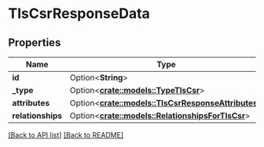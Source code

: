 # TlsCsrResponseData

## Properties

Name | Type | Description | Notes
------------ | ------------- | ------------- | -------------
**id** | Option<**String**> |  | 
**_type** | Option<[**crate::models::TypeTlsCsr**](TypeTlsCsr.md)> |  | 
**attributes** | Option<[**crate::models::TlsCsrResponseAttributes**](TlsCsrResponseAttributes.md)> |  | 
**relationships** | Option<[**crate::models::RelationshipsForTlsCsr**](RelationshipsForTlsCsr.md)> |  | 

[[Back to API list]](../README.md#documentation-for-api-endpoints) [[Back to README]](../README.md)


